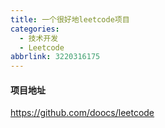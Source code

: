```yaml
---
title: 一个很好地leetcode项目
categories:
  - 技术开发
  - Leetcode
abbrlink: 3220316175
---
```


#### 项目地址

https://github.com/doocs/leetcode

